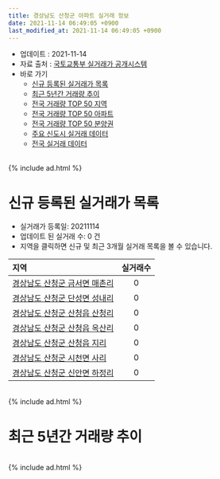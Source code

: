 ```yaml
---
title: 경상남도 산청군 아파트 실거래 정보
date: 2021-11-14 06:49:05 +0900
last_modified_at: 2021-11-14 06:49:05 +0900
---
```


* 업데이트 : 2021-11-14
* 자료 출처 : [국토교통부 실거래가 공개시스템](http://rt.molit.go.kr)
* 바로 가기
    * [신규 등록된 실거래가 목록](#신규-등록된-실거래가-목록)
    * [최근 5년간 거래량 추이](#최근-5년간-거래량-추이)
    * [전국 거래량 TOP 50 지역](https://inasie.github.io/apt-trade-info/최근-3개월-전국에서-가장-거래가-많이-발생한-지역)
    * [전국 거래량 TOP 50 아파트](https://inasie.github.io/apt-trade-info/최근-3개월-전국에서-가장-거래가-많이-발생한-아파트)
    * [전국 거래량 TOP 50 분양권](https://inasie.github.io/apt-trade-info/최근-3개월-전국에서-가장-거래가-많이-발생한-분양권)
    * [주요 신도시 실거래 데이터](https://inasie.github.io/apt-trade-info/주요-신도시)
    * [전국 실거래 데이터](https://inasie.github.io/apt-trade-info/전국)

<br>
{% include ad.html %}
<br>

# 신규 등록된 실거래가 목록
* 실거래가 등록일: 20211114
* 업데이트 된 실거래 수: 0 건
* 지역을 클릭하면 신규 및 최근 3개월 실거래 목록을 볼 수 있습니다.


|지역|실거래수|
|:---|:---:|
|[경상남도 산청군 금서면 매촌리](https://inasie.github.io/apt-trade-info/경상남도-산청군-금서면-매촌리)|0|
|[경상남도 산청군 단성면 성내리](https://inasie.github.io/apt-trade-info/경상남도-산청군-단성면-성내리)|0|
|[경상남도 산청군 산청읍 산청리](https://inasie.github.io/apt-trade-info/경상남도-산청군-산청읍-산청리)|0|
|[경상남도 산청군 산청읍 옥산리](https://inasie.github.io/apt-trade-info/경상남도-산청군-산청읍-옥산리)|0|
|[경상남도 산청군 산청읍 지리](https://inasie.github.io/apt-trade-info/경상남도-산청군-산청읍-지리)|0|
|[경상남도 산청군 시천면 사리](https://inasie.github.io/apt-trade-info/경상남도-산청군-시천면-사리)|0|
|[경상남도 산청군 신안면 하정리](https://inasie.github.io/apt-trade-info/경상남도-산청군-신안면-하정리)|0|


<br>
{% include ad.html %}
<br>

# 최근 5년간 거래량 추이


<div style="width:100%;">
    <canvas id="deal_progress" height="200"></canvas>
</div>

<script>
new Chart(document.getElementById("deal_progress"), {
    type: 'line',
    data: {
        labels: ['201611','201612','201701','201702','201703','201704','201705','201706','201707','201708','201709','201710','201711','201712','201801','201802','201803','201804','201805','201806','201807','201808','201809','201810','201811','201812','201901','201902','201903','201904','201905','201906','201907','201908','201909','201910','201911','201912','202001','202002','202003','202004','202005','202006','202007','202008','202009','202010','202011','202012','202101','202102','202103','202104','202105','202106','202107','202108','202109','202110','202111'],
        datasets: [{
            label: '매매',
            pointRadius: 1,
            data: [7, 11, 6, 15, 9, 8, 6, 7, 3, 1, 5, 4, 8, 6, 9, 5, 12, 8, 7, 3, 7, 8, 5, 8, 3, 8, 7, 3, 7, 6, 7, 6, 12, 11, 12, 4, 3, 3, 11, 9, 10, 4, 8, 9, 6, 11, 7, 9, 10, 5, 4, 4, 13, 12, 10, 7, 8, 4, 11, 4, 1],
            borderColor: "rgba(255, 201, 14, 1)",
            backgroundColor: "rgba(255, 201, 14, 0.5)",
            fill: false,
            lineTension: 0
        },{
            label: '전월세',
            pointRadius: 1,
            data: [4, 2, 3, 1, 2, 5, 0, 1, 2, 0, 0, 2, 2, 2, 4, 0, 3, 0, 1, 1, 0, 2, 2, 1, 2, 0, 1, 3, 3, 3, 0, 0, 0, 0, 0, 1, 1, 1, 1, 1, 3, 2, 2, 2, 2, 1, 2, 0, 4, 1, 1, 3, 1, 2, 5, 3, 2, 2, 3, 2, 0],
            borderColor: "rgba(0, 141, 185, 1)",
            backgroundColor: "rgba(0, 141, 185, 0.5)",
            fill: false,
            lineTension: 0
        }
        ]
    },
    options: {
        responsive: true,
        title: {
            display: false
        },
        tooltips: {
            mode: 'index',
            intersect: false
        },
        hover: {
            mode: 'nearest',
            intersect: true
        },
        scales: {
            xAxes: [{
                display: true,
                scaleLabel: {
                    display: true,
                    labelString: '년/월'
                }
            }],
            yAxes: [{
                display: true,
                ticks: {
                    suggestedMin: 0,
                },
                scaleLabel: {
                    display: true,
                    labelString: '실거래 수'
                }
            }]
        }
    }
});

</script>


<br>
{% include ad.html %}
<br>

